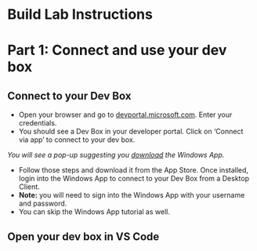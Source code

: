 # Build Lab Instructions

# Part 1: Connect and use your dev box

## Connect to your Dev Box
- Open your browser and go to [devportal.microsoft.com](https://devportal.microsoft.com). Enter your credentials.
- You should see a Dev Box in your developer portal. Click on ‘Connect via app’ to connect to your dev box.

*You will see a pop-up suggesting you [download](#) the Windows App.*
- Follow those steps and download it from the App Store. Once installed, login into the Windows App to connect to your Dev Box from a Desktop Client.
- **Note:** you will need to sign into the Windows App with your username and password.
- You can skip the Windows App tutorial as well.

## Open your dev box in VS Code
